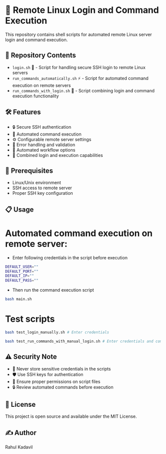 # 🚀 Remote Linux Login and Command Execution

This repository contains shell scripts for automated remote Linux server login and command execution.

## 📁 Repository Contents

- `login.sh` 🔑 - Script for handling secure SSH login to remote Linux servers
- `run_commands_automatically.sh` ⚡ - Script for automated command execution on remote servers
- `run_commands_with_login.sh` 🔄 - Script combining login and command execution functionality

## 🛠️ Features

- 🔒 Secure SSH authentication
- 📝 Automated command execution
- ⚙️ Configurable remote server settings
- 🔄 Error handling and validation
- 🤖 Automated workflow options
- 🔗 Combined login and execution capabilities

## 🚦 Prerequisites

- Linux/Unix environment
- SSH access to remote server
- Proper SSH key configuration

## 📋 Usage

# Automated command execution on remote server: 
- Enter following credentials in the script before execution

```bash
DEFAULT_USER=""
DEFAULT_PORT=""
DEFAULT_IP=""
DEFAULT_PASS=""
```

- Then run the command execution script
```bash
bash main.sh
```
# Test scripts

```bash
bash test_login_manually.sh # Enter credentials
```

```bash
bash test_run_commands_with_manual_login.sh # Enter credentials and commands
```

## ⚠️ Security Note

- 🔐 Never store sensitive credentials in the scripts
- 🛡️ Use SSH keys for authentication
- 👥 Ensure proper permissions on script files
- 🔒 Review automated commands before execution

## 📝 License

This project is open source and available under the MIT License.

## ✍️ Author

Rahul Kadavil
